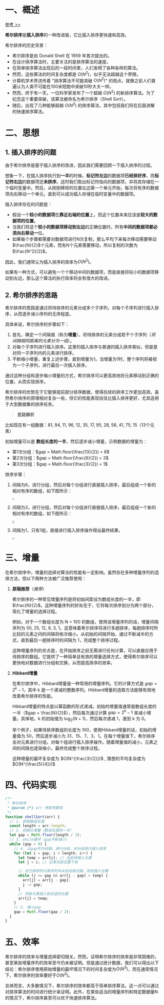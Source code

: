 # 一、概述

[参考 >>](https://baijiahao.baidu.com/s?id=1719645128431014366&wfr=spider&for=pc)

**希尔排序**是**插入排序**的一种改进版，它比插入排序更快速和高效。

希尔排序的历史背景：

- 希尔排序是由 Donald Shell 在 1959 年首次提出的。
- 在设计排序算法时，主要关注的是排序算法的速度。
- 在简单排序算法出现后的一段时间里，人们发明了各种各样的算法。
- 然而，这些算法的时间复杂度都是 $O(N^2)$，似乎无法超越这个界限。
- 计算机学术界流传着 "排序算法不可能突破 $O(N^2)$" 的观点，就像之前人们普遍认为人类不可能在100米短跑中突破10秒大关一样。
- 然而，终于有一天，一位科学家发布了一个超越 $O(N^2)$ 的新排序算法。为了纪念这个重要突破，该算法被命名为希尔排序（Shell Sort）。
- 随后，出现了几种能够超越 $O(N^2)$ 的排序算法，其中包括我们将在后面讲解的快速排序算法。

# 二、思想

## 1. 插入排序的问题

由于希尔排序是基于插入排序的改进，因此我们需要回顾一下插入排序的过程。

想象一下，在插入排序执行到**一半**的时候，**标记符左边**的数据项**已经排好序**，而**标记符右边**的数据项还**未排序**。这时我们取出标记符指向的数据项，并将其存储在一个临时变量中。然后，从刚刚移除的位置左边第一个单元开始，每次将有序的数据项向右移动一个单元，直到可以成功插入存储在临时变量中的数据项。

插入排序存在的问题是：

- 假设一个**较小的数据项**在**靠近右端的位置**上，而这个位置本来应该是**较大的数据项的位置**。
- 当我们将这个**较小的数据项移动到左边**的正确位置时，所有**中间的数据项都必须向右移动一**位。
- 如果每个步骤都需要对数据项进行N次复制，那么平均下来每次移动需要移动$\frac{N}{2}$个元素，而有N个元素需要移动，所以复制的次数为$\frac{N^2}{2}$。

因此，我们通常认为插入排序的效率为$O(N^2)$。

如果有一种方式，可以避免一个个移动中间的数据项，而是直接将较小的数据项移动到左边，那么这个算法的执行效率将会有很大的改进。

## 2. 希尔排序的思路

希尔排序的思路是通过将待排序的元素分成多个子序列，对每个子序列进行插入排序，从而逐步减小序列的无序程度。

具体来说，希尔排序的步骤如下：

1. 首先，确定一个间隔值（称为**增量**），将待排序的元素分成若干个子序列（*将间隔相同距离的元素分为一组*）。
2. 对每个子序列进行插入排序。这里的插入排序与普通的插入排序类似，但是是对同一子序列内的元素进行排序。
3. 不断缩小增量，重复上述步骤，直到增量为1。当增量为1时，整个序列将被视为一个子序列，进行最后一次插入排序。

通过这种分组和逐步缩小增量的方式，希尔排序可以更高效地将元素移动到正确的位置，从而实现排序。

希尔排序的优势在于它能够提前部分排序数据，使得后续的排序工作更加高效。虽然希尔排序的原理相对复杂一些，但它的性能表现往往比插入排序更好，尤其适用于大型数据集的排序任务。

> **思路解析**

比如现在有一组数据：81, 94, 11, 96, 12, 35, 17, 95, 28, 58, 41, 75, 15（13个元素）

初始增量可以是 **数组长度的一半**，然后逐步减小增量，示例数据的增量为：

- 第1次分组：$gap = Math.floor(\frac{13}{2}) = 6$
- 第2次分组：$gap = Math.floor(\frac{6}{2}) = 3$
- 第3次分组：$gap = Math.floor(\frac{3}{2}) = 1$

排序步骤：

1. 间隔为6，进行分组，然后对每个分组进行直接插入排序，最后组成一个新的相对有序的数组，如下图所示：

   <img src="./IMGS/shell_sl_1.png" style="zoom:40%;" />

2. 间隔为3，进行分组，然后对每个分组进行直接插入排序，最后组成一个新的相对有序的数组，如下图所示：

   <img src="./IMGS/shell_sl_2.png" style="zoom:40%;" />

3. 间隔为1，只有1组，直接进行插入排序操作得出最终结果。

   <img src="./IMGS/shell_sl_3.png" style="zoom:40%;" />

# 三、增量

在希尔排序中，增量的选择对算法的性能有一定影响。虽然存在多种增量序列的选择方法，但以下两种方法被广泛推荐使用：

1. **原稿推荐**（*推荐*）

   希尔排序的一种常见增量序列是将初始间距设为数组长度的一半，即 $\frac{N}{2}$。这种增量序列的好处在于，它将每次排序划分为两个部分，简化了增量的选择过程。

   例如，对于一个数组长度为 N = 100 的数组，使用该增量序列的话，增量间隔序列为 50, 25, 12, 6, 3, 1。这意味着希尔排序将进行多趟排序，每趟排序时所比较的元素之间的间隔将依次缩小。从初始的间隔开始，通过不断减半的方式，直到最后一趟排序时的间隔为 1，完成整个排序过程。

   这种增量序列的优点是，在开始排序之前无需进行任何计算，可以直接应用于待排序的数组。它提供了一种简单且有效的增量选择方式，使得希尔排序可以更快地对数据进行分组和交换，从而提高排序的效率。

2. **Hibbard增量**

   在希尔排序中，Hibbard增量是一种常用的增量序列。它的计算方式是 $gap = 2^k - 1$，其中 k 是一个递减的整数序列。Hibbard增量的选取方法能够有效地改善希尔排序的性能。

   Hibbard增量的特点是以幂函数的形式递减。初始的增量值通常是数组长度的一半（$gap = \frac{N}{2}$），然后每次通过计算 $gap = 2^k - 1$ 来减小增量。具体地，k 的初始值为 $\log_2(N + 1)$，然后每次递减 1，直到 k 为 0。

   举个例子，如果待排序数组的长度为 100，使用Hibbard增量的话，初始的增量值为 50，然后逐步减小为 31、15、7、3、1。在每个增量值下，希尔排序会对元素进行分组，对每个组进行插入排序操作。随着增量值的减小，元素之间的间隔也逐渐缩小，最终完成整个排序过程。

   这种增量的最坏复杂度为 $O(N^{\frac{3}{2}})$ , 猜想的平均复杂度为$O(N^{\frac{5}{4}})$

# 四、代码实现

```js
/**
 * 希尔排序
 * @param {*} arr 待排序数组
 */
function shellSort(arr) {
  // 1. 获取数组长度
  const length = arr.length;
  // 2. 初始化增量（数组长度的一半）
  let gap = Math.floor(length / 2);
  // 3. while循环（gap不断减小）
  while (gap > 0) {
    // 4. 以gap作为间隔，进行分组，对分组进行插入排序
    for (let i = gap; i < length; i++) {
      let temp = arr[i]; // 当前待插入元素
      let j = i; // 记录当前位置下标

      // 在已排序的元素序列中从后向前扫描，找到插入位置
      while (j >= gap && arr[j - gap] > temp) {
        arr[j] = arr[j - gap];
        j -= gap;
      }
      // 将新元素插入到合适的位置
      arr[j] = temp;
    }
    // 5. 缩小gap
    gap = Math.floor(gap / 2);
  }
}
```



# 五、效率

希尔排序的效率与增量选择密切相关。然而，证明希尔排序的效率是非常困难的，甚至某些增量序列的效率至今仍未被证明。但是通过统计数据，我们可以得出以下结论：希尔排序使用原始增量的最坏情况下的时间复杂度为$O(N^3)$，而在通常情况下，希尔排序的效率要好于$O(N^3)$。

总体而言，大多数情况下，希尔排序的效率都高于简单排序算法。这一点可以通过对排序算法的时间进行统计来证明。此外，在某些适当的增量序列和特定数据量N的情况下，希尔排序甚至可以优于快速排序算法。
